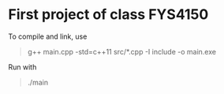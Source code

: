 # First project of class FYS4150

To compile and link, use
> g++ main.cpp -std=c++11 src/*.cpp -I include -o main.exe   

Run with 
> ./main
